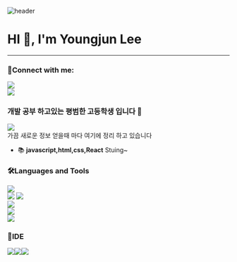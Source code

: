 ![header](https://capsule-render.vercel.app/api?type=Waving&color=auto&height=250&section=header&text=thisisyoungjun&fontSize=100)


<h1 >HI 👋, I'm Youngjun Lee</h1>
<hr>
<h3 >🤙Connect with me:</h3>

<a href="https://instagram.com/yeseyeyoungjun" target="blank"><img src="https://img.shields.io/badge/Instagram-E4405F?style=flat-square&logo=Instagram&logoColor=white"/></a> <br>
<a href="mailto:a8853665@gmail.com" target="blank"><img src="https://img.shields.io/badge/a8853665@gmail.com-EA4335?style=flat-square&logo=Gmail&logoColor=white"/></a>


<h3>개발 공부 하고있는 평범한 고등학생 입니다 🚀</h3>
<a href="https://aluminum-rambutan-1c9.notion.site/44439835b1e7469187fe1569fe99ad22?v=33a2cb9adf834725ba6b6922a1900465">
<img src="https://img.shields.io/badge/Notion-white?style=flat-square&logo=notion&logoColor=black"/>
</a><br>
가끔 새로운 정보 얻을때 마다 여기에 정리 하고 있습니다

- 📚 **javascript,html,css,React** Stuing~

<h3>🛠Languages and Tools</h3>


<img src="https://img.shields.io/badge/OralceDB-F80000?style=flat-square&logo=oracle&logoColor=white"/><br>
<img src="https://img.shields.io/badge/Html-red?style=flat-square&logo=HTML5&logoColor=white"/> <img src="https://img.shields.io/badge/Css-1572B6?style=flat-square&logo=css3&logoColor=white"/><br>
<img src="https://img.shields.io/badge/Javascript-F7DF1E?style=flat-square&logo=JavaScript&logoColor=black"/><br>
<img src="https://img.shields.io/badge/React-61DAFB?style=flat-square&logo=react&logoColor=black"/><br>
<img src="https://img.shields.io/badge/git-F05032?style=flat-square&logo=git&logoColor=white"/>

<h3>🧰IDE</h3>
<p>
<img src="https://img.shields.io/badge/vsCode-007ACC?style=flat-square&logo=Visual Studio Code&logoColor=white"/><img src="https://img.shields.io/badge/IntelliJ-000000?style=flat-square&logo=IntelliJ IDEA&logoColor=white"/><img src="https://img.shields.io/badge/WebStorm-000000?style=flat-square&logo=WebStorm&logoColor=white"/>
  </p>


